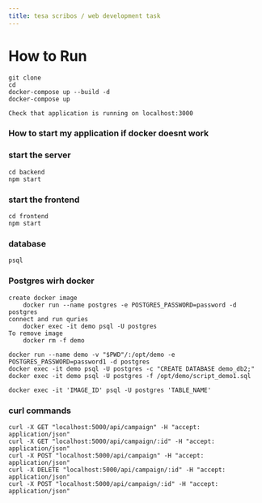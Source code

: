 ```yaml
---
title: tesa scribos / web development task
---
```


# How to Run 
    git clone 
    cd 
    docker-compose up --build -d
    docker-compose up

    Check that application is running on localhost:3000

### How to start my application if docker doesnt work

### start the server
    
    cd backend
    npm start

### start the frontend
    cd frontend
    npm start 

### database
    psql


### Postgres wirh docker
    create docker image
        docker run --name postgres -e POSTGRES_PASSWORD=password -d postgres
    connect and run quries
        docker exec -it demo psql -U postgres
    To remove image
        docker rm -f demo

    docker run --name demo -v "$PWD"/:/opt/demo -e POSTGRES_PASSWORD=password1 -d postgres
    docker exec -it demo psql -U postgres -c "CREATE DATABASE demo_db2;"
    docker exec -it demo psql -U postgres -f /opt/demo/script_demo1.sql

    docker exec -it 'IMAGE_ID' psql -U postgres 'TABLE_NAME'


### curl commands
    curl -X GET "localhost:5000/api/campaign" -H "accept: application/json"
    curl -X GET "localhost:5000/api/campaign/:id" -H "accept: application/json"
    curl -X POST "localhost:5000/api/campaign" -H "accept: application/json"
    curl -X DELETE "localhost:5000/api/campaign/:id" -H "accept: application/json"
    curl -X POST "localhost:5000/api/campaign/:id" -H "accept: application/json"






